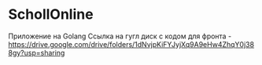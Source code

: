 # SchollOnline
Приложение на Golang 
Ссылка на гугл диск с кодом для фронта - https://drive.google.com/drive/folders/1dNvjpKiFYJyjXq9A9eHw4ZhqY0j388gy?usp=sharing 

